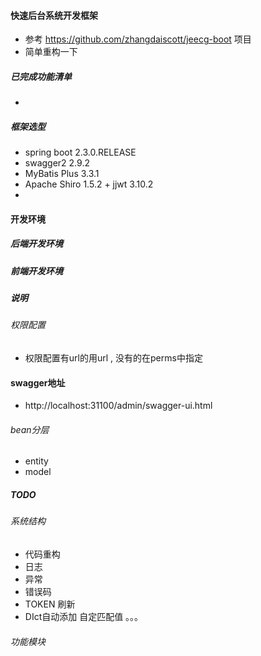 ####  快速后台系统开发框架
*  参考 https://github.com/zhangdaiscott/jeecg-boot 项目
*  简单重构一下

#####  已完成功能清单
*   


#####  框架选型
*   spring boot 2.3.0.RELEASE
*   swagger2  2.9.2 
*   MyBatis Plus 3.3.1 
*   Apache Shiro 1.5.2  + jjwt 3.10.2
*   


#### 开发环境
#####  后端开发环境


#####  前端开发环境

##### 说明
######  权限配置
*  权限配置有url的用url , 没有的在perms中指定

####  swagger地址
* http://localhost:31100/admin/swagger-ui.html

###### bean分层
* entity
* model

##### TODO
###### 系统结构
* 代码重构
* 日志
* 异常
* 错误码
* TOKEN 刷新
* DIct自动添加 自定匹配值
。。。

###### 功能模块

